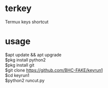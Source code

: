 # terkey
Termux keys shortcut

# usage
$apt update && apt upgrade<br>
$pkg install python2<br>
$pkg install git<br>
$git clone https://github.com/BHC-FAKE/keyrun1<br>
$cd keyrun1<br>
$python2 runcut.py


